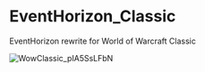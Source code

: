 # EventHorizon_Classic
EventHorizon rewrite for World of Warcraft Classic

![WowClassic_pIA5SsLFbN](https://user-images.githubusercontent.com/51246270/189513050-77f681ad-6e9b-479e-a37b-6db910589631.gif)

